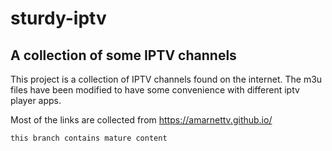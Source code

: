 # sturdy-iptv

## A collection of some IPTV channels

This project is a collection of IPTV channels found on the internet. The m3u files have been modified to have some convenience with different iptv player apps.

Most of the links are collected from https://amarnettv.github.io/

`this branch contains mature content`
